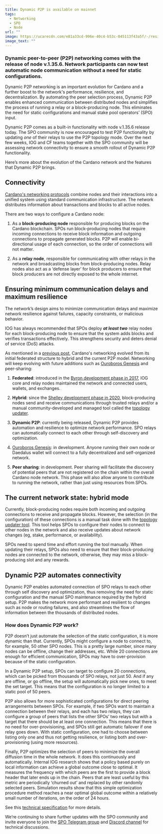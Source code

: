 ```yaml
---
title: Dynamic P2P is available on mainnet
tags:
  - Networking
  - SPO
  - Node
url: ""
image: https://ucarecdn.com/e81a33cd-996e-40c4-b53c-045113f43a5f/-/resize/800/-/format/webp/-/quality/best/-/progressive/yes/
image_text: ""
---
```


### Dynamic peer-to-peer (P2P) networking comes with the release of node v.1.35.6. Network participants can now test automatic node communication without a need for static configurations.

Dynamic P2P networking is an important evolution for Cardano and a further boost to the network's performance, resilience, and decentralization. By automating the peer selection process, Dynamic P2P enables enhanced communication between distributed nodes and simplifies the process of running a relay or a block-producing node. This eliminates the need for static configurations and manual stake pool operators’ (SPO) input.

Dynamic P2P comes as a built-in functionality with node v.1.35.6 release today. The SPO community is now encouraged to test P2P functionality by updating _one_ of their relays to use the P2P topology mode. Over the next few weeks, IOG and CF teams together with the SPO community will be assessing network connectivity to ensure a smooth rollout of Dynamic P2P functionality.

Here’s more about the evolution of the Cardano network and the features that Dynamic P2P brings.

## Connectivity

[Cardano's networking protocols](https://iohk.io/en/blog/posts/2021/04/06/boosting-network-decentralization-with-p2p/) combine nodes and their interactions into a unified system using standard communication infrastructure. The network distributes information about transactions and blocks to all active nodes.

There are two ways to configure a Cardano node:

1.  As a **block-producing node** responsible for producing blocks on the Cardano blockchain. SPOs run block-producing nodes that require incoming connections to receive block information and outgoing connections to propagate generated blocks. P2P will enable bi-directional usage of each connection, so the order of connections will not matter.
    
2.  As a **relay node**, responsible for communicating with other relays in the network and broadcasting blocks from block-producing nodes. Relay nodes also act as a ‘defense layer’ for block producers to ensure that block producers are not directly exposed to the whole internet.
    
## Ensuring minimum communication delays and maximum resilience

The network’s design aims to minimize communication delays and maximize network resilience against failures, capacity constraints, or malicious behavior.

IOG has always recommended that SPOs deploy **_at least two_** relay nodes for each block-producing node to ensure that the system adds blocks and verifies transactions effectively. This strengthens security and deters denial of service (DoS) attacks.

As mentioned in a [previous post](https://iohk.io/en/blog/posts/2021/05/11/cardano-decentralization-continues/), Cardano's networking evolved from its initial federated structure to hybrid and the current P2P model. Networking will keep evolving with future additions such as [Ouroboros Genesis](https://iohk.io/en/blog/posts/2023/02/09/ouroboros-genesis-enhanced-security-in-a-dynamic-environment/) and peer-sharing:

1.  **Federated**: introduced in the [Byron development phase in 2017](https://www.essentialcardano.io/article/what-iog-has-delivered-for-cardano-byron-the-foundation-of-cardano), IOG core and relay nodes maintained the network and connected users, wallets, and exchanges.
    
2.  **Hybrid**: since the [Shelley development phase in 2020](https://www.essentialcardano.io/article/what-iog-has-delivered-for-cardano-shelley-decentralizing-the-blockchain), block-producing nodes send and receive communications through trusted relays and/or a manual community-developed and managed tool called the [topology updater](https://github.com/cardano-community/guild-operators/blob/alpha/docs/Scripts/topologyupdater.md).
    
3.  **Dynamic P2P**: currently being released, Dynamic P2P provides automation and resilience to optimize network performance. SPO relays can automatically connect to each other through self-discovery and optimization.
    
4.  [Ouroboros Genesis](https://iohk.io/en/blog/posts/2023/02/09/ouroboros-genesis-enhanced-security-in-a-dynamic-environment/): in development. Anyone running their own node or Daedalus wallet will connect to a fully decentralized and self-organized network.
    
5.  **Peer sharing**: in development. Peer sharing will facilitate the discovery of potential peers that are not registered on the chain within the overall Cardano node network. This phase will also allow anyone to contribute to running the network, rather than just using resources from SPOs.
    

## The current network state: hybrid mode

Currently, block-producing nodes require both incoming and outgoing connections to receive and propagate blocks. However, the selection (in the configuration) of these connections is a manual task done with the [topology updater tool](https://github.com/cardano-community/guild-operators/blob/alpha/docs/Scripts/topologyupdater.md). This tool helps SPOs to configure their nodes to connect to other nodes in the network and also receive updates about network changes (eg, stake, performance, or availability).

SPOs need to spend time and effort running the tool manually. When updating their relays, SPOs also need to ensure that their block-producing nodes are connected to the network, otherwise, they may miss a block-producing slot and any rewards.

## Dynamic P2P automates connectivity

Dynamic P2P enables automated connection of SPO relays to each other through self discovery and optimization, thus removing the need for static configuration and the manual SPO maintenance required by the hybrid setup. P2P makes the network more performant and resilient to changes such as node or routing failures, and also streamlines the flow of information between the thousands of distributed nodes.

### How does Dynamic P2P work?

P2P doesn’t just automate the selection of the static configuration, it is more dynamic than that. Currently, SPOs might configure a node to connect to, for example, 50 other SPO nodes. This is a pretty large number, since many nodes can be offline, change their addresses, etc. While 20 connections are enough for efficient communication, SPOs may have to over-provision because of the static configuration.

In a Dynamic P2P setup, SPOs can target to configure 20 connections, which can be picked from thousands of SPO relays, not just 50. And if any are offline, or go offline, the setup will automatically pick new ones, to meet the set target. This means that the configuration is no longer limited to a static pool of 50 peers.

P2P also allows for more sophisticated configurations for direct peering arrangements between SPOs. For example, if two SPOs want to maintain a connection between their relays, and each has two relays, they can configure a group of peers that lists the other SPOs’ two relays but with a target that there should be at least one connection. This means that there is no need for over-provisioning, and SPOs still get automatic failover if one relay goes down. With static configuration, one had to choose between listing only one and thus not getting resilience, or listing both and over-provisioning (using more resources).

Finally, P2P optimizes the selection of peers to minimize the overall diffusion time in the whole network. It does this continuously and automatically. Internal IOG research shows that a policy based purely on local information can achieve a global outcome close to optimal. It measures the frequency with which peers are the first to provide a block header that later ends up in the chain. Peers that are least useful by this metric are periodically ‘churned out’ and replaced by other randomly selected peers. Simulation results show that this simple optimization procedure method reaches a near optimal global outcome within a relatively small number of iterations, on the order of 24 hours.

See this [technical specification](https://input-output-hk.github.io/ouroboros-network/pdfs/network-spec/network-spec.pdf) for more details.

We’re continuing to share further updates with the SPO community and invite everyone to join the [SPO Telegram group](https://t.me/SPOannouncements) and [Discord channel](https://discord.com/invite/inputoutput) for technical discussions.
